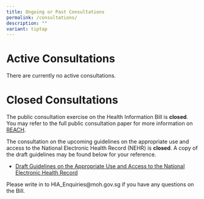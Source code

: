 ```yaml
---
title: Ongoing or Past Consultations
permalink: /consultations/
description: ""
variant: tiptap
---
```

<h1>Active Consultations</h1><p>There are currently no active consultations.</p><p></p><h1>Closed Consultations</h1><p>The public consultation exercise on the Health Information Bill is <strong>closed</strong>. You may refer to the full public consultation paper for more information on <a href="https://go.gov.sg/hib-consult" rel="noopener noreferrer nofollow" target="_blank">REACH</a>. &nbsp;</p><p>The consultation on the upcoming guidelines on the appropriate use and access to the National Electronic Health Record (NEHR) is <strong>closed</strong>. A copy of the draft guidelines may be found below for your reference.</p><ul data-tight="true" class="tight"><li><p><a href="/files/Draft_NEHR_Guidelines_for_Public_Consultation.pdf" rel="noopener noreferrer nofollow" target="_blank">Draft Guidelines on the Appropriate Use and Access to the National Electronic Health Record</a></p></li></ul><p>Please write in to <a rel="noopener noreferrer nofollow" target="_blank">HIA_Enquiries@moh.gov.sg</a> if you have any questions on the Bill.</p><p></p>